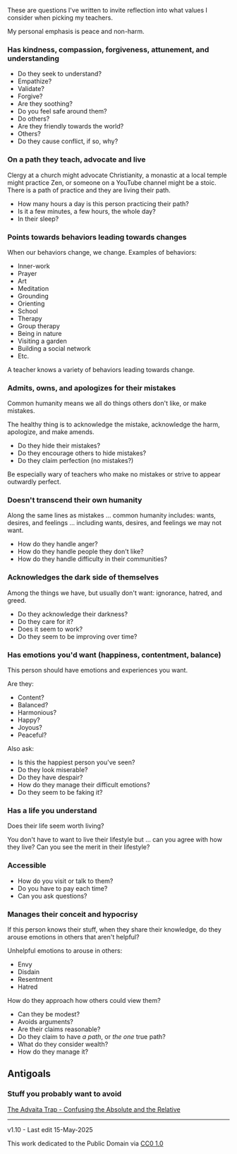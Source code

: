 ﻿These are questions I've written to invite reflection into what values I consider when picking my teachers.

My personal emphasis is peace and non-harm.

### Has kindness, compassion, forgiveness, attunement, and understanding

- Do they seek to understand? 
- Empathize? 
- Validate? 
- Forgive? 
- Are they soothing? 
- Do you feel safe around them? 
- Do others? 
- Are they friendly towards the world? 
- Others? 
- Do they cause conflict, if so, why?

### On a path they teach, advocate and live

Clergy at a church might advocate Christianity, a monastic at a local temple might practice Zen, or someone on a YouTube channel might be a stoic. There is a path of practice and they are living their path. 

- How many hours a day is this person practicing their path? 
- Is it a few minutes, a few hours, the whole day? 
- In their sleep?

### Points towards behaviors leading towards changes

When our behaviors change, we change. Examples of behaviors:

- Inner-work
- Prayer
- Art
- Meditation
- Grounding
- Orienting
- School
- Therapy 
- Group therapy 
- Being in nature
- Visiting a garden
- Building a social network
- Etc.

A teacher knows a variety of behaviors leading towards change.

### Admits, owns, and apologizes for their mistakes

Common humanity means we all do things others don't like, or make mistakes.

The healthy thing is to acknowledge the mistake, acknowledge the harm, apologize, and make amends.

- Do they hide their mistakes? 
- Do they encourage others to hide mistakes? 
- Do they claim perfection (no mistakes?)

Be especially wary of teachers who make no mistakes or strive to appear outwardly perfect.
  
### Doesn't transcend their own humanity

Along the same lines as mistakes ... common humanity includes: wants, desires, and feelings ... including wants, desires, and feelings we may not want. 

- How do they handle anger? 
- How do they handle people they don't like?
- How do they handle difficulty in their communities?

### Acknowledges the dark side of themselves

Among the things we have, but usually don't want: ignorance, hatred, and greed.

- Do they acknowledge their darkness?
- Do they care for it?
- Does it seem to work?
- Do they seem to be improving over time?
 
### Has  emotions  you'd want (happiness, contentment, balance)

This person should have emotions and experiences you want. 

Are they:

- Content? 
- Balanced? 
- Harmonious? 
- Happy? 
- Joyous? 
- Peaceful?

Also ask: 

- Is this the happiest person you've seen? 
- Do they look miserable? 
- Do they have despair? 
- How do they manage their difficult emotions?
- Do they seem to be faking it?
  
### Has a life you understand

Does their life seem worth living? 

You don't have to want to live their lifestyle but ... can you agree with how they live? Can you see the merit in their lifestyle?

### Accessible 

- How do you visit or talk to them? 
- Do you have to pay each time? 
- Can you ask questions?

### Manages their conceit and hypocrisy

If this person knows their stuff, when they share their knowledge, do they arouse emotions in others that aren't helpful? 

Unhelpful emotions to arouse in others:
- Envy
- Disdain
- Resentment
- Hatred

How do they approach how others could view them?

- Can they be modest? 
- Avoids arguments? 
- Are their claims reasonable? 
- Do they claim to have _a path_, or  _the one_  true path? 
- What do they consider wealth? 
- How do they manage it?

## Antigoals
### Stuff you probably want to avoid

[The Advaita Trap - Confusing the Absolute and the Relative](https://www.youtube.com/watch?v=4KXidr0z1RY)


-----

v1.10 - Last edit 15-May-2025 
 
This work dedicated to the Public Domain via [CC0 1.0](https://creativecommons.org/publicdomain/zero/1.0/)

